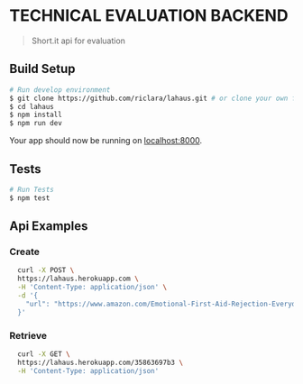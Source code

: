 # TECHNICAL EVALUATION BACKEND

>  Short.it api for evaluation
## Build Setup
```sh
# Run develop environment
$ git clone https://github.com/riclara/lahaus.git # or clone your own fork
$ cd lahaus
$ npm install
$ npm run dev
```
Your app should now be running on [localhost:8000](http://localhost:8000/).

## Tests
```sh
# Run Tests
$ npm test
```

## Api Examples

### Create
```sh
  curl -X POST \
  https://lahaus.herokuapp.com \
  -H 'Content-Type: application/json' \
  -d '{
	"url": "https://www.amazon.com/Emotional-First-Aid-Rejection-Everyday-ebook/dp/B00AWLC21M?pd_rd_w=hvCty&pf_rd_p=5a9d3074-301b-4d67-a5bd-4bc27d04c15e&pf_rd_r=E0KXCV3QEJXFDYSKNS93&pd_rd_r=1562e962-4989-4e51-afac-d21b757ba598&pd_rd_wg=gzZiZ&ref_=pd_gw_nfp"
  }'
```

### Retrieve
```sh
  curl -X GET \
  https://lahaus.herokuapp.com/35863697b3 \
  -H 'Content-Type: application/json'
```
